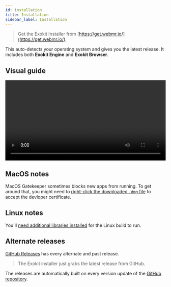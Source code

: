 ```yaml
---
id: installation
title: Installation
sidebar_label: Installation
---
```


> Get the Exokit Installer from [https://get.webmr.io/](https://get.webmr.io/).

This auto-detects your operating system and gives you the latest release. It includes both **Exokit Engine** and **Exokit Browser**.

## Visual guide

 <video src="https://cdn.rawgit.com/webmixedreality/webmr-docs/master/website/static/media/exokitmediacopy/InstallVideo.mp4" width='100%' controls></video>

## MacOS notes

MacOS Gatekeeper sometimes blocks new apps from running. To get around that, you might need to [right-click the downloaded `.dmg` file](https://www.howtogeek.com/205393/gatekeeper-101-why-your-mac-only-allows-apple-approved-software-by-default/) to accept the devloper certificate.

## Linux notes

You'll [need additional libraries installed](startDevelopment.html#linux-dependencies) for the Linux build to run.

## Alternate releases

[GitHub Releases](https://github.com/webmixedreality/exokit/releases) has every alternate and past release.

> The Exokit installer just grabs the latest release from GitHub.

The releases are automatically built on every version update of the [GitHub repository](https://github.com/webmixedreality/exokit).
